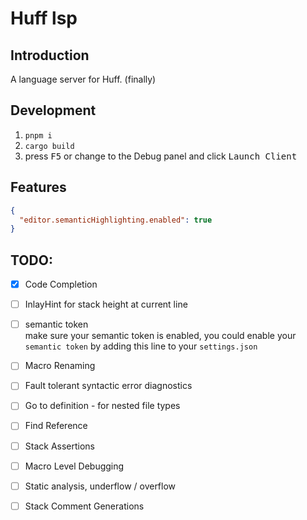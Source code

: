 # Huff lsp

## Introduction

A language server for Huff. (finally)

## Development

1. `pnpm i`
2. `cargo build`
3. press <kbd>F5</kbd> or change to the Debug panel and click <kbd>Launch Client</kbd>

## Features

```json
{
  "editor.semanticHighlighting.enabled": true
}
```

## TODO:

- [x] Code Completion
- [ ] InlayHint for stack height at current line

- [ ] semantic token  
       make sure your semantic token is enabled, you could enable your `semantic token` by
      adding this line to your `settings.json`

- [ ] Macro Renaming
- [ ] Fault tolerant syntactic error diagnostics
- [ ] Go to definition - for nested file types
- [ ] Find Reference
- [ ] Stack Assertions
- [ ] Macro Level Debugging
- [ ] Static analysis, underflow / overflow
- [ ] Stack Comment Generations
